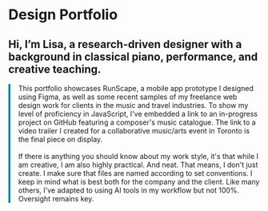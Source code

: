 # Design Portfolio

## Hi, I’m Lisa, a research-driven designer with a background in classical piano, performance, and creative teaching.
<div style="border-left: 4px solid #1383A6; padding-left: 16px;">
This portfolio showcases RunScape, a mobile app prototype I designed using Figma, as well as some recent samples of my freelance web design work for clients in the music and travel industries. To show my level of proficiency in JavaScript, I've embedded a link to an in-progress project on GitHub featuring a composer's music catalogue. The link to a video trailer I created for a collaborative music/arts event in Toronto is the final piece on display.<br><br>
If there is anything you should know about my work style, it's that while I am creative, I am also highly practical. And neat. That means, I don't just create. I make sure that files are named according to set conventions. I keep in mind what is best both for the company and the client. Like many others, I've adapted to using AI tools in my workflow but not 100%. Oversight remains key.
</div>